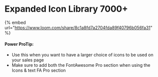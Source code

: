# Expanded Icon Library 7000+

{% embed url="https://www.loom.com/share/8c1a8fd7a2704fda89f40796b056fa31" %}



#### Power ProTip:

* Use this when you want to have a larger choice of icons to be used on your sales page
* Make sure to add both the FontAwesome Pro section when using the Icons & text FA Pro section

